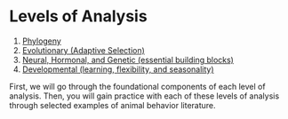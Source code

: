 # Levels of Analysis

1. [Phylogeny](../levels-of-analysis/phylogeny.md)
2. [Evolutionary (Adaptive Selection)](../levels-of-analysis/evolution.md)
3. [Neural, Hormonal, and Genetic (essential building blocks)](../levels-of-analysis/neural-hormonal-genetic.md)
4. [Developmental (learning, flexibility, and seasonality)](../levels-of-analysis/development.md)

First, we will go through the foundational components of each level of analysis. 
Then, you will gain practice with each of these levels of analysis through selected examples of animal behavior literature.
